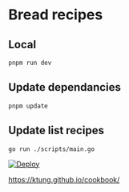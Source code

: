 # Bread recipes

## Local
```
pnpm run dev
```

## Update dependancies
```
pnpm update
```

## Update list recipes
```
go run ./scripts/main.go
```


[![Deploy](https://github.com/ktung/cookbook/actions/workflows/deploy.yml/badge.svg)](https://github.com/ktung/cookbook/actions/workflows/deploy.yml)

https://ktung.github.io/cookbook/
